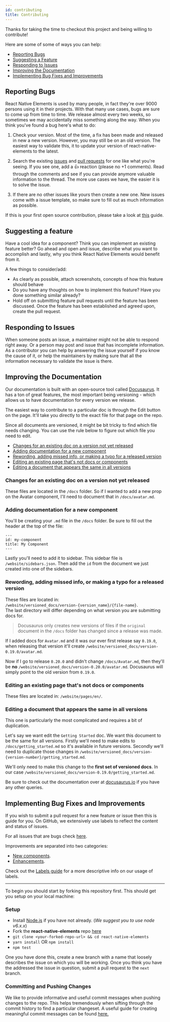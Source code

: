 ```yaml
---
id: contributing
title: Contributing
---
```


Thanks for taking the time to checkout this project and being willing to
contribute!

Here are some of some of ways you can help:

- [Reporting Bugs](#reporting-bugs)
- [Suggesting a Feature](#suggesting-a-feature)
- [Responding to Issues](#responding-to-issues)
- [Improving the Documentation](#improving-the-documentation)
- [Implementing Bug Fixes and Improvements](#implementing-bug-fixes-and-improvements)

## Reporting Bugs

React Native Elements is used by many people, in fact they're over 9000 persons
using it in their projects. With that many use cases, bugs are sure to come up
from time to time. We release almost every two weeks, so sometimes we may
accidentally miss something along the way. When you think you've found a bug
here's what to do:

1. Check your version. Most of the time, a fix has been made and released in new
   a new version. However, you may still be on an old version. The easiest way
   to validate this, it to update your version of react-native-elements to the
   latest.

2. Search the existing
   [issues](https://github.com/react-native-elements/react-native-elements/issues)
   and
   [pull requests](https://github.com/react-native-elements/react-native-elements/pulls)
   for one like what you're seeing. If you see one, add a 👍 reaction (please no
   +1 comments). Read through the comments and see if you can provide anymore
   valuable information to the thread. The more use cases we have, the easier it
   is to solve the issue.

3. If there are no other issues like yours then create a new one. New issues
   come with a issue template, so make sure to fill out as much information as
   possible.

If this is your first open source contribution, please take a look at
[this](https://egghead.io/courses/how-to-contribute-to-an-open-source-project-on-github)
guide.

## Suggesting a feature

Have a cool idea for a component? Think you can implement an existing feature
better? Go ahead and open and issue, describe what you want to accomplish and
lastly, why you think React Native Elements would benefit from it.

A few things to consider/add:

- As clearly as possible, attach screenshots, concepts of how this feature
  should behave
- Do you have any thoughts on how to implement this feature? Have you done
  something similar already?
- Hold off on submitting feature pull requests until the feature has been
  discussed. Once the feature has been established and agreed upon, create the
  pull request.

## Responding to Issues

When someone posts an issue, a maintainer might not be able to respond right
away. Or a person may post and issue that has incomplete information. As a
contributor you can help by answering the issue yourself if you know the cause
of it, or help the maintainers by making sure that all the information necessary
to validate the issue is there.

## Improving the Documentation

Our documentation is built with an open-source tool called
[Docusaurus](https://docusaurus.io). It has a ton of great features, the most
important being versioning - which allows us to have documentation for every
version we release.

The easiest way to contribute to a particular doc is through the Edit button on
the page. It'll take you directly to the exact file for that page on the repo.

Since all documents are versioned, it might be bit tricky to find which file
needs changing. You can use the rule below to figure out which file you need to
edit.

- [Changes for an existing doc on a version not yet released](#changes-for-an-existing-doc-on-a-version-not-yet-released)
- [Adding documentation for a new component](#adding-documentation-for-a-new-component)
- [Rewording, adding missed info, or making a typo for a released version](#rewording-adding-missed-info-or-making-a-typo-for-a-released-version)
- [Editing an existing page that's not docs or components](#editing-an-existing-page-that-s-not-docs-or-components)
- [Editing a document that appears the same in all versions](#editing-a-document-that-appears-the-same-in-all-versions)

### Changes for an existing doc on a version not yet released

These files are located in the `/docs` folder. So if I wanted to add a new prop
on the Avatar component, I'll need to document that in `/docs/avatar.md`.

### Adding documentation for a new component

You'll be creating your `.md` file in the `/docs` folder. Be sure to fill out
the header at the top of the file:

```
---
id: my-component
title: My Component
---
```

Lastly you'll need to add it to sidebar. This sidebar file is
`/website/sidebars.json`. Then add the `id` from the document we just created
into one of the sidebars.

### Rewording, adding missed info, or making a typo for a released version

These files are located in: <br />
`/website/versioned_docs/version-{version_name}/{file-name}`. <br /> The last
directory will differ depending on what version you are submitting docs for.

> Docusaurus only creates new versions of files if the `original` document in
> the `/docs` folder has changed since a release was made.

If I added docs for `Avatar.md` and it was our ever first release say `0.19.0`,
when releasing that version it'll create
`/website/versioned_docs/version-0.19.0/avatar.md`.

Now if I go to release `0.20.0` and didn't change `/docs/Avatar.md`, then
they'll be **no** `/website/versioned_docs/version-0.20.0/avatar.md`. Docusaurus
will simply point to the old version from `0.19.0`.

### Editing an existing page that's not docs or components

These files are located in: `/website/pages/en/`.

### Editing a document that appears the same in all versions

This one is particularly the most complicated and requires a bit of duplication.

Let's say we want edit the `Getting Started` doc. We want this document to be
the same for all versions. Firstly we'll need to make edits to
`/docs/getting_started.md` so it's available in future versions. Secondly we'll
need to duplicate those changes in
`/website/versioned_docs/version-{version-number}/getting_started.md`.

We'll only need to make this change to the **first set of versioned docs**. In
our case `/website/versioned_docs/version-0.19.0/getting_started.md`.

Be sure to check out the documentation over at
[docusaurus.io](https://docusaurus.io) if you have any other queries.

## Implementing Bug Fixes and Improvements

If you wish to submit a pull request for a new feature or issue then this is
guide for you. On GitHub, we extensively use labels to reflect the content and
status of issues.

For all issues that are bugs check
[here](https://github.com/react-native-elements/react-native-elements/issues?utf8=✓&q=is%3Aissue+is%3Aopen+label%3A%22%3Aboom%3A++Bug%22+-label%3A%22✅+Fixed+-+Next+Release%22+-label%3A%22📥+PR+Submitted%22).

Improvements are separated into two categories:

- [New components](https://github.com/react-native-elements/react-native-elements/issues?utf8=✓&q=is%3Aissue+is%3Aopen+label%3A%22💡New+Component%22+-label%3A%22✅+Fixed+-+Next+Release%22+-label%3A%22📥+PR+Submitted%22+).
- [Enhancements](https://github.com/react-native-elements/react-native-elements/issues?utf8=✓&q=is%3Aissue+is%3Aopen+label%3A%22✨Enhancement%22+-label%3A%22✅+Fixed+-+Next+Release%22+-label%3A%22📥+PR+Submitted%22).

Check out the [Labels guide](labels.md) for a more descriptive info on our usage
of labels.

---

To begin you should start by forking this repository first. This should get you
setup on your local machine:

### Setup

- Install [Node.js](https://nodejs.org/) if you have not already. (_We suggest
  you to use node v6.x.x_)
- Fork the **react-native-elements** repo
  [here](https://github.com/react-native-elements/react-native-elements)
- `git clone <your-forked-repo-url> && cd react-native-elements`
- `yarn install` OR `npm install`
- `npm test`

One you have done this, create a new branch with a name that loosely describes
the issue on which you will be working. Once you think you have the addressed
the issue in question, submit a pull request to the `next` branch.

### Committing and Pushing Changes

We like to provide informative and useful commit messages when pushing changes
to the repo. This helps tremendously when sifting through the commit history to
find a particular changeset. A useful guide for creating meaningful commit
messages can be found
[here.](https://www.conventionalcommits.org/en/v1.0.0-beta.2/#specification)
